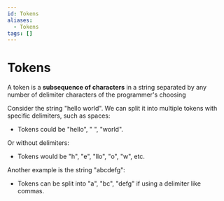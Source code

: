 ```yaml
---
id: Tokens
aliases:
  - Tokens
tags: []
---
```


# Tokens

A token is a **subsequence of characters** in a string separated by any number of delimiter characters of the programmer's choosing

Consider the string "hello world". We can split it into multiple tokens with specific delimiters, such as spaces:

- Tokens could be "hello", " ", "world".

Or without delimiters:

- Tokens would be "h", "e", "llo", "o", "w", etc.

Another example is the string "abcdefg":

- Tokens can be split into "a", "bc", "defg" if using a delimiter like commas.
